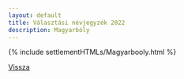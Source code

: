 ```yaml
---
layout: default
title: Választási névjegyzék 2022
description: Magyarbóly
---
```


{% include settlementHTMLs/Magyarbooly.html %}

[Vissza](./)